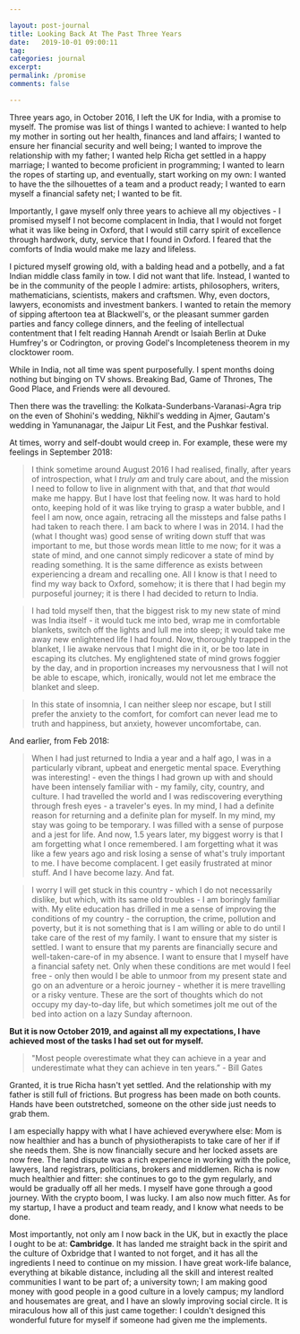 ```yaml
---

layout: post-journal
title: Looking Back At The Past Three Years
date:   2019-10-01 09:00:11
tag: 
categories: journal
excerpt: 
permalink: /promise
comments: false

---
```


Three years ago, in October 2016, I left the UK for India, with a promise to myself.  The promise was list of things I wanted to achieve: I wanted to help my mother in sorting out her health, finances and land affairs; I wanted to ensure her financial security and well being; I wanted to improve the relationship with my father; I wanted help Richa get settled in a happy marriage; I wanted to become proficient in programming; I wanted to learn the ropes of starting up, and eventually, start working on my own: I wanted to have the the silhouettes of a team and a product ready;  I wanted to earn myself a financial safety net; I wanted to be fit.  

Importantly, I gave myself only three years to achieve all my objectives -  I promised myself I not become complacent in India, that I would not forget what it was like being in Oxford, that I would still carry spirit of excellence through hardwork, duty, service that I found in Oxford. I feared that the comforts of India would make me lazy and lifeless. 

I pictured myself growing old, with a balding head and a potbelly, and a fat Indian middle class family in tow. I did not want that life. Instead, I wanted to be in the community of the people I admire: artists, philosophers, writers, mathematicians, scientists, makers and craftsmen. Why, even doctors, lawyers, economists and investment bankers. I wanted to retain the memory of sipping aftertoon tea at Blackwell's, or the pleasant summer garden parties and fancy college dinners, and the feeling of intellectual contentment that I felt reading Hannah Arendt or Isaiah Berlin at Duke Humfrey's or Codrington, or proving Godel's Incompleteness theorem in my clocktower room.  

While in India, not all time was spent purposefully. I spent months doing nothing but binging on TV shows. Breaking Bad, Game of Thrones, The Good Place, and Friends were all devoured. 

Then there was the travelling: the Kolkata-Sunderbans-Varanasi-Agra trip on the even of Shohini's wedding, Nikhil's wedding in Ajmer, Gautam's wedding in Yamunanagar, the Jaipur Lit Fest, and the Pushkar festival.

At times, worry and self-doubt would creep in. For example, these were my feelings in September 2018:

> I think sometime around August 2016 I had realised, finally, after years of introspection, what I *truly am* and truly care about, and the mission I need to follow to live in alignment with that, and that *that* would make me happy. But I have lost that feeling now. It was hard to hold onto, keeping hold of it was like trying to grasp a water bubble, and I feel I am now, once again, retracing all the missteps and false paths I had taken to reach there. I am back to where I was in 2014.  I had the (what I thought was) good sense of writing down stuff that was important to me, but those words mean little to me now; for it was a state of mind, and one cannot simply redicover a state of mind by reading something. It is the same difference as exists between experiencing a dream and recalling one.  All I know is that I need to find my way back to Oxford, somehow; it is there that I had begin my purposeful journey; it is there I had decided to return to India. 

> I had told myself then, that the biggest risk to my new state of mind was India itself - it would tuck me into bed, wrap me in comfortable blankets, switch off the lights and lull me into sleep; it would take me away new enlightened life I had found. Now,  thoroughly trapped in the blanket, I lie awake nervous that I might die in it, or be too late in escaping its clutches. My englightened state of mind grows foggier by the day, and in proportion increases my nervousness that I will not be able to escape, which, ironically, would not let me embrace the blanket and sleep. 

> In this state of insomnia, I can neither sleep nor escape, but I still prefer the anxiety to the comfort, for comfort can never lead me to truth and happiness, but anxiety, however uncomfortabe, can. 


And earlier, from Feb 2018:


> When I had just returned to India a year and a half ago, I was in a particularly vibrant, upbeat and energetic mental space.  Everything was interesting! -  even the things I had grown up with and should have been intensely familiar with - my family, city, country, and culture. I had travelled the world and I was rediscovering everything through fresh eyes - a traveler's eyes. In my mind, I had a definite reason for returning and a definite plan for myself. In my mind, my stay was going to be temporary. I was filled with a sense of purpose and a jest for life.
And now, 1.5 years later, my biggest worry is that I am forgetting what I once remembered.  I am forgetting what it was like a few years ago and risk losing a sense of what's truly important to me. I have become complacent. I get easily frustrated at minor stuff. And I have become lazy. And fat.

> I worry I will get stuck in this country - which I do not necessarily dislike, but which, with its same old troubles - I am boringly familiar with. My elite education has drilled in me a sense of improving the conditions of my country - the corruption, the crime, pollution and poverty, but it is not something that is I am willing or able to do until I take care of the rest of my family.   I want to ensure that my sister is settled. I want to ensure that my parents are financially secure and well-taken-care-of in my absence. I want to ensure that I myself have a financial safety net. Only when these conditions are met would I feel free - only then would I be able to unmoor from my present state and go on an adventure or a heroic journey - whether it is mere travelling or a risky venture.  These are the sort of thoughts which do not occupy my day-to-day life, but which sometimes jolt me out of the bed into action on a lazy Sunday afternoon.

**But it is now October 2019, and against all my expectations, I have achieved most of the tasks I had set out for myself.** 

> "Most people overestimate what they can achieve in a year and underestimate what they can achieve in ten years.” - Bill Gates

Granted, it is true Richa hasn't yet settled. And the relationship with my father is still full of frictions. But progress has been made on both counts. Hands have been outstretched, someone on the other side just needs to grab them.

I am especially happy with what I have achieved everywhere else: Mom is now healthier and has a bunch of physiotherapists to take care of her if if she needs them. She is now financially secure and her locked assets are now free.  The land dispute was a rich experience in working  with the police, lawyers, land registrars, politicians, brokers and middlemen. Richa is now much healthier and fitter: she continues to go to the gym regularly, and would be gradually off all her meds.  I myself have gone through a good  journey. With the crypto boom, I was lucky. I am also now much fitter. As for my startup, I have a product and team ready, and I know what needs to be done.


Most importantly, not only am I now back in the UK, but in exactly the place I ought to be at: **Cambridge**. It has landed me straight back in the spirit and the culture of Oxbridge that I wanted to not forget, and it has all the ingredients I need to continue on my mission. I have great work-life balance, everything at bikable distance, including all the skill and interest realted communities I want to be part of;  a university town; I am making good money with good people in a good culture in a lovely campus; my landlord and housemates are great, and I have an slowly improving social circle.   It is miraculous how all of this just came together: I couldn't designed this wonderful future for myself if someone had given me the implements.  



